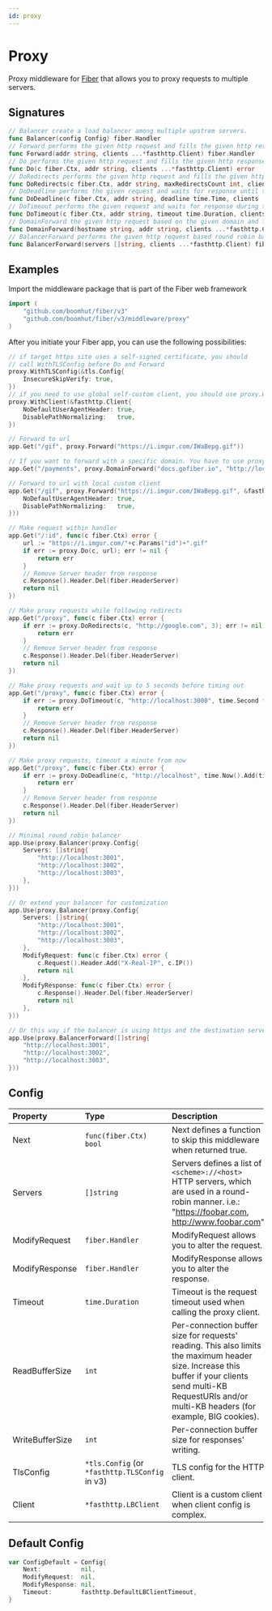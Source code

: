 ```yaml
---
id: proxy
---
```


# Proxy

Proxy middleware for [Fiber](https://github.com/gofiber/fiber) that allows you to proxy requests to multiple servers.

## Signatures

```go
// Balancer create a load balancer among multiple upstrem servers.
func Balancer(config Config) fiber.Handler
// Forward performs the given http request and fills the given http response.
func Forward(addr string, clients ...*fasthttp.Client) fiber.Handler
// Do performs the given http request and fills the given http response.
func Do(c fiber.Ctx, addr string, clients ...*fasthttp.Client) error
// DoRedirects performs the given http request and fills the given http response while following up to maxRedirectsCount redirects.
func DoRedirects(c fiber.Ctx, addr string, maxRedirectsCount int, clients ...*fasthttp.Client) error
// DoDeadline performs the given request and waits for response until the given deadline.
func DoDeadline(c fiber.Ctx, addr string, deadline time.Time, clients ...*fasthttp.Client) error
// DoTimeout performs the given request and waits for response during the given timeout duration.
func DoTimeout(c fiber.Ctx, addr string, timeout time.Duration, clients ...*fasthttp.Client) error
// DomainForward the given http request based on the given domain and fills the given http response
func DomainForward(hostname string, addr string, clients ...*fasthttp.Client) fiber.Handler
// BalancerForward performs the given http request based round robin balancer and fills the given http response
func BalancerForward(servers []string, clients ...*fasthttp.Client) fiber.Handler
```

## Examples

Import the middleware package that is part of the Fiber web framework

```go
import (
    "github.com/boomhut/fiber/v3"
    "github.com/boomhut/fiber/v3/middleware/proxy"
)
```

After you initiate your Fiber app, you can use the following possibilities:

```go
// if target https site uses a self-signed certificate, you should
// call WithTLSConfig before Do and Forward
proxy.WithTLSConfig(&tls.Config{
    InsecureSkipVerify: true,
})
// if you need to use global self-custom client, you should use proxy.WithClient.
proxy.WithClient(&fasthttp.Client{
    NoDefaultUserAgentHeader: true, 
    DisablePathNormalizing:   true,
})

// Forward to url
app.Get("/gif", proxy.Forward("https://i.imgur.com/IWaBepg.gif"))

// If you want to forward with a specific domain. You have to use proxy.DomainForward.
app.Get("/payments", proxy.DomainForward("docs.gofiber.io", "http://localhost:8000"))

// Forward to url with local custom client
app.Get("/gif", proxy.Forward("https://i.imgur.com/IWaBepg.gif", &fasthttp.Client{
    NoDefaultUserAgentHeader: true, 
    DisablePathNormalizing:   true,
}))

// Make request within handler
app.Get("/:id", func(c fiber.Ctx) error {
    url := "https://i.imgur.com/"+c.Params("id")+".gif"
    if err := proxy.Do(c, url); err != nil {
        return err
    }
    // Remove Server header from response
    c.Response().Header.Del(fiber.HeaderServer)
    return nil
})

// Make proxy requests while following redirects
app.Get("/proxy", func(c fiber.Ctx) error {
    if err := proxy.DoRedirects(c, "http://google.com", 3); err != nil {
        return err
    }
    // Remove Server header from response
    c.Response().Header.Del(fiber.HeaderServer)
    return nil
})

// Make proxy requests and wait up to 5 seconds before timing out
app.Get("/proxy", func(c fiber.Ctx) error {
    if err := proxy.DoTimeout(c, "http://localhost:3000", time.Second * 5); err != nil {
        return err
    }
    // Remove Server header from response
    c.Response().Header.Del(fiber.HeaderServer)
    return nil
})

// Make proxy requests, timeout a minute from now
app.Get("/proxy", func(c fiber.Ctx) error {
    if err := proxy.DoDeadline(c, "http://localhost", time.Now().Add(time.Minute)); err != nil {
        return err
    }
    // Remove Server header from response
    c.Response().Header.Del(fiber.HeaderServer)
    return nil
})

// Minimal round robin balancer
app.Use(proxy.Balancer(proxy.Config{
    Servers: []string{
        "http://localhost:3001",
        "http://localhost:3002",
        "http://localhost:3003",
    },
}))

// Or extend your balancer for customization
app.Use(proxy.Balancer(proxy.Config{
    Servers: []string{
        "http://localhost:3001",
        "http://localhost:3002",
        "http://localhost:3003",
    },
    ModifyRequest: func(c fiber.Ctx) error {
        c.Request().Header.Add("X-Real-IP", c.IP())
        return nil
    },
    ModifyResponse: func(c fiber.Ctx) error {
        c.Response().Header.Del(fiber.HeaderServer)
        return nil
    },
}))

// Or this way if the balancer is using https and the destination server is only using http.
app.Use(proxy.BalancerForward([]string{
    "http://localhost:3001",
    "http://localhost:3002",
    "http://localhost:3003",
}))
```

## Config

| Property        | Type                                           | Description                                                                                                                                                                                                    | Default         |
|:----------------|:-----------------------------------------------|:---------------------------------------------------------------------------------------------------------------------------------------------------------------------------------------------------------------|:----------------|
| Next            | `func(fiber.Ctx) bool`                        | Next defines a function to skip this middleware when returned true.                                                                                                                                            | `nil`           |
| Servers         | `[]string`                                     | Servers defines a list of `<scheme>://<host>` HTTP servers, which are used in a round-robin manner. i.e.: "https://foobar.com, http://www.foobar.com"                                                            | (Required)      |
| ModifyRequest   | `fiber.Handler`                                | ModifyRequest allows you to alter the request.                                                                                                                                                                 | `nil`           |
| ModifyResponse  | `fiber.Handler`                                | ModifyResponse allows you to alter the response.                                                                                                                                                               | `nil`           |
| Timeout         | `time.Duration`                                | Timeout is the request timeout used when calling the proxy client.                                                                                                                                             | 1 second        |
| ReadBufferSize  | `int`                                          | Per-connection buffer size for requests' reading. This also limits the maximum header size. Increase this buffer if your clients send multi-KB RequestURIs and/or multi-KB headers (for example, BIG cookies). | (Not specified) |
| WriteBufferSize | `int`                                          | Per-connection buffer size for responses' writing.                                                                                                                                                             | (Not specified) |
| TlsConfig       | `*tls.Config` (or `*fasthttp.TLSConfig` in v3) | TLS config for the HTTP client.                                                                                                                                                                                | `nil`           |
| Client          | `*fasthttp.LBClient`                           | Client is a custom client when client config is complex.                                                                                                                                                       | `nil`           |

## Default Config

```go
var ConfigDefault = Config{
    Next:           nil,
    ModifyRequest:  nil,
    ModifyResponse: nil,
    Timeout:        fasthttp.DefaultLBClientTimeout,
}
```
